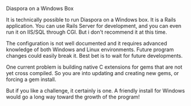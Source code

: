 Diaspora on a Windows Box

It is technically possible to run Diaspora on a Windows box. It is a Rails application. You can use Rails Server for development, and you can even run it on IIS/SQL through CGI. But i don't recommend it at this time.

The configuration is not well documented and it requires advanced knowledge of both Windows and Linux environments. Future program changes could easily break it. Best bet is to wait for future developments.

One current problem is building native C extensions for gems that are not yet cross compiled. So you are into updating and creating new gems, or forcing a gem install.

But if you like a challenge, it certainly is one. A friendly install for Windows would go a long way toward the growth of the program!